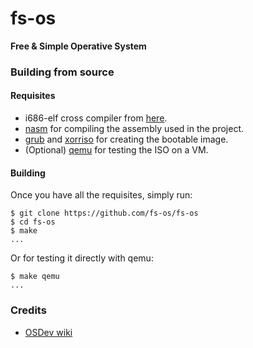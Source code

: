 # fs-os
**Free &amp; Simple Operative System**


### Building from source
#### Requisites
- i686-elf cross compiler from [here](https://github.com/fs-os/cross-compiler).
- [nasm](https://nasm.us) for compiling the assembly used in the project.
- [grub](https://www.gnu.org/software/grub) and [xorriso](https://www.gnu.org/software/xorriso) for creating the bootable image.
- (Optional) [qemu](https://www.qemu.org) for testing the ISO on a VM.

#### Building
Once you have all the requisites, simply run:
```console
$ git clone https://github.com/fs-os/fs-os
$ cd fs-os
$ make
...
```
Or for testing it directly with qemu:
```
$ make qemu
...
```

### Credits
- [OSDev wiki](https://wiki.osdev.org)
